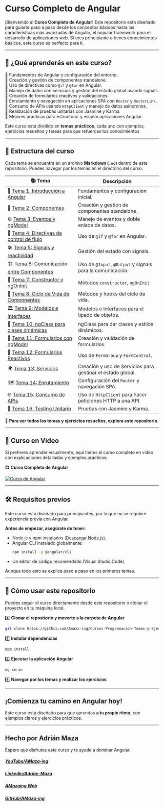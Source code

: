 # **Curso Completo de Angular**

¡Bienvenido al **Curso Completo de Angular**! Este repositorio está diseñado para guiarte paso a paso desde los conceptos básicos hasta las características más avanzadas de Angular, el popular framework para el desarrollo de aplicaciones web. Si eres principiante o tienes conocimientos básicos, este curso es perfecto para ti.

---

## 📌 **¿Qué aprenderás en este curso?**

🔹 Fundamentos de Angular y configuración del entorno.<br>
🔹 Creación y gestión de componentes standalone.<br>
🔹 Uso de directivas como `@if` y `@for` en Angular.<br>
🔹 Manejo de datos con servicios y gestión del estado global usando signals.<br>
🔹 Creación de formularios reactivos y validaciones.<br>
🔹 Enrutamiento y navegación en aplicaciones SPA con `Router` y `RouterLink`.<br>
🔹 Consumo de APIs usando `HttpClient` y manejo de datos asíncronos.<br>
🔹 Realización de pruebas unitarias con Jasmine y Karma.<br>
🔹 Mejores prácticas para estructurar y escalar aplicaciones Angular.

Este curso está dividido en **temas prácticos**, cada uno con ejemplos, ejercicios resueltos y tareas para que refuerces tus conocimientos.

---

## 📂 **Estructura del curso**

Cada tema se encuentra en un archivo **Markdown (`.md`)** dentro de este repositorio. Puedes navegar por los temas en el directorio del curso:

| 📚 Tema | Descripción |
|--------|-------------|
| 🚀 [Tema 1: Introducción a Angular](Temas/Angular-01-Introducción.md) | Fundamentos y configuración inicial. |
| 🧩 [Tema 2: Componentes](Temas/Angular-02-Componentes.md) | Creación y gestión de componentes standalone. |
| ⚙️ [Tema 3: Eventos y ngModel](Temas/Angular-03-eventos-y-ngModel.md) | Manejo de eventos y doble enlace de datos. |
| 🔄 [Tema 4: Directivas de control de flujo](Temas/Angular-04-Control-de-Flujo.md) | Uso de `@if` y `@for` en Angular. |
| 🛠️ [Tema 5: Signals y reactividad](Temas/Angular-05-Signals.md) | Gestión del estado con signals. |
| 🏗️ [Tema 6: Comunicación entre Componentes](Temas/Angular-06-Input-Output.md) | Uso de `@Input`, `@Output` y signals para la comunicación. |
| 🏁 [Tema 7: Constructor y ngOnInit](Temas/Angular-07-Constructor-ngOnInit.md) | Métodos `constructor`, `ngOnInit` |
| 🔄 [Tema 8: Ciclo de Vida de Componentes](Temas/Angular-08-Ciclo-de-Vida.md) | Métodos y hooks del ciclo de vida. |
| 🏛 [Tema 9: Modelos e Interfaces](Temas/Angular-09-Modelos-e-Interfaces.md) | Modelos e Interfaces para el tipado de objetos. |
| 🌈 [Tema 10: ngClass para clases dinámicas](Temas/Angular-10-ngClass.md) | ngClass para dar clases y estilos dinámicos. |
| 📝 [Tema 11: Formularios con ngModel](Temas/Angular-11-Formularios-ngModel.md) | Creación y validación de formularios. |
| 🧮 [Tema 12: Formularios Reactivos](Temas/Angular-12-Formularios-Reactivos.md) | Uso de `FormGroup` y `FormControl`. |
| 🌍 [Tema 13: Servicios](Temas/Angular-13-Servicios.md) | Creación y uso de Servicios para gestinar el estado global. |
| 🗺️ [Tema 14: Enrutamiento](Temas/Angular-14-Router.md) | Configuración del `Router` y navegación SPA. |
| 🌐 [Tema 15: Consumo de APIs](Temas/Angular-15-Peticiones-a-una-API.md) | Uso de `HttpClient` para hacer peticiones HTTP a una API. |
| 🧪 [Tema 16: Testing Unitario](Temas/Angular-16-Testing.md) | Pruebas con Jasmine y Karma.

📌 **Para ver todos los temas y ejercicios resueltos, explora este repositorio.**

---

## 🎥 **Curso en Video**

Si prefieres aprender visualmente, aquí tienes el curso completo en video con explicaciones detalladas y ejemplos prácticos:

📺 **Curso Completo de Angular**

[![Curso de Angular](https://img.youtube.com/vi/l8oOg5CiNO8/0.jpg)](https://www.youtube.com/watch?v=l8oOg5CiNO8&list=PLzA2VyZwsq_9pAerklFF1vWe8lnWw03le)

---

## 🛠️ **Requisitos previos**

Este curso está diseñado para principiantes, por lo que no se requiere experiencia previa con Angular.

**Antes de empezar, asegúrate de tener:**
- Node.js y npm instalados ([Descargar Node.js](https://nodejs.org/)).
- Angular CLI instalado globalmente:
  ```bash
  npm install -g @angular/cli
  ```
- Un editor de código recomendado (Visual Studio Code).

Aunque todo esto se explica paso a paso en los primeros temas.

---

## 📌 **Cómo usar este repositorio**

Puedes seguir el curso directamente desde este repositorio o clonar el proyecto en tu máquina local.

1️⃣ **Clonar el repositorio y moverte a la carpeta de Angular**
```bash
git clone https://github.com/Amaza-ing/Cursos-Programacion-Temas-y-Ejercicios/
```

2️⃣ **Instalar dependencias**
```bash
npm install
```

3️⃣ **Ejecutar la aplicación Angular**
```bash
ng serve
```

4️⃣ **Navegar por los temas y realizar los ejercicios**

---

## **¡Comienza tu camino en Angular hoy!**

Este curso está diseñado para que aprendas **a tu propio ritmo**, con ejemplos claros y ejercicios prácticos.

---

## Hecho por Adrián Maza

Espero que disfrutes este curso y te ayude a dominar Angular.

<div>
  <h5>
    <a href="https://www.youtube.com/@AMaza-Ing" target="_blank">
      YouTube/AMaza-ing
    </a>
  </h5>
  <h5>
    <a
      href="https://www.linkedin.com/in/adrian-maza-vazquez/"
      target="_blank"
    >
      LinkedIn/Adrián-Maza
    </a>
  </h5>
  <h5>
    <a href="https://www.amaza-ing.com/" target="_blank">
      AMazaing Web
    </a>
  </h5>
  <h5>
    <a href="https://github.com/Amaza-ing" target="_blank">
      GitHub/AMaza-ing
    </a>
  </h5>
</div>
